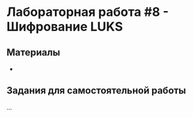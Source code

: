 # Лабораторная работа #8 - Шифрование LUKS

## Материалы
- []()

## Задания для самостоятельной работы
...
